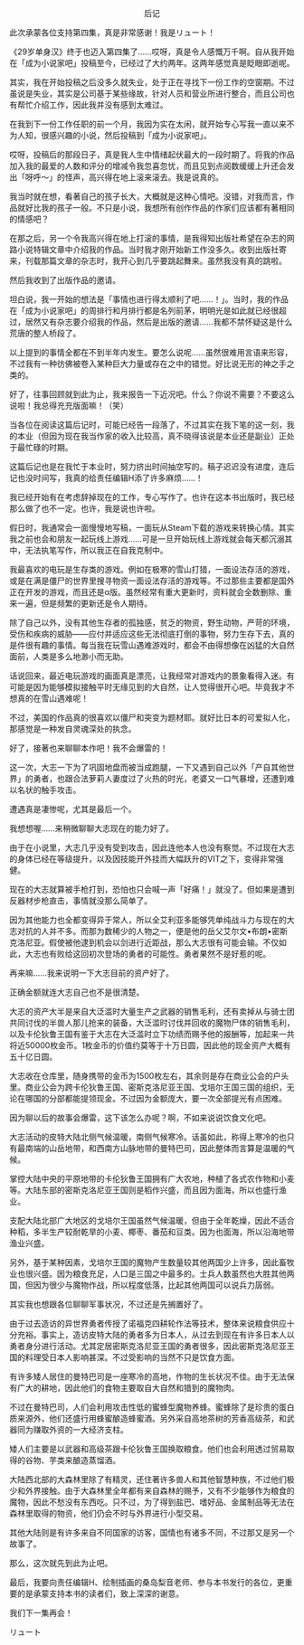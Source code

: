 <p align="center">后记</p>

此次承蒙各位支持第四集，真是非常感谢！我是リュート！

《29岁单身汉》终于也迈入第四集了……哎呀，真是令人感慨万千啊。自从我开始在「成为小说家吧」投稿至今，已经过了大约两年。这两年感觉真是眨眼即逝呢。

其实，我在开始投稿之后没多久就失业，处于正在寻找下一份工作的空窗期。不过虽说是失业，其实是公司基于某些缘故，针对人员和营业所进行整合，而且公司也有帮忙介绍工作，因此我并没有感到太难过。

在我到下一份工作任职的前一个月，我因为实在太闲，就开始专心写我一直以来不为人知，很感兴趣的小说，然后投稿到「成为小说家吧」。

哎呀，投稿后的那段日子，真是我人生中情绪起伏最大的一段时期了。将我的作品加入我的最爱的人数和评分的增减令我忽喜忽忧，而且见到点阅数缓缓上升还会发出「呀呼～」的怪声，高兴得在地上滚来滚去。我是说真的。

我当时就在想，看著自己的孩子长大，大概就是这种心情吧。没错，对我而言，作品就好比我的孩子一般。不只是小说，我想所有创作作品的作家们应该都有著相同的情感吧？

在那之后，另一个令我高兴得在地上打滚的事情，是我得知出版社希望在杂志的网路小说特辑文章中介绍我的作品。当时我才刚开始新工作没多久。收到出版社寄来，刊载那篇文章的杂志时，我开心到几乎要跳起舞来。虽然我没有真的跳啦。

然后我收到了出版作品的邀请。

坦白说，我一开始的想法是「事情也进行得太顺利了吧……！」。当时，我的作品在「成为小说家吧」的周排行和月排行都是名列前茅，明明光是如此就已经很超过，居然又有杂志要介绍我的作品，然后是出版的邀请……我都不禁怀疑这是什么荒唐的整人桥段了。

以上提到的事情全都在不到半年内发生。要怎么说呢……虽然很难用言语来形容，不过我有一种彷佛被卷入某种巨大力量或存在之中的错觉。好比说无形的神之手之类的。

好了，往事回顾就到此为止，我来报告一下近况吧。什么？你说不需要？不要这么说啦！我总得充充版面嘛！（笑）

当各位在阅读这篇后记时，可能已经告一段落了，不过其实在我下笔的这一刻，我的本业（但因为现在我当作家的收入比较高，真不晓得该说是本业还是副业）正处于最忙碌的时期。

这篇后记也是在我忙于本业时，努力挤出时间抽空写的。稿子迟迟没有进度，连后记也没时间写，我真的给责任编辑H添了许多麻烦……！

我已经开始有在考虑辞掉现在的工作，专心写作了。也许在这本书出版时，我已经那么做了也不一定。也许，我是说也许啦。

假日时，我通常会一面慢慢地写稿，一面玩从Steam下载的游戏来转换心情。其实我之前也会和朋友一起玩线上游戏……可是一旦开始玩线上游戏就会每天都沉溺其中，无法执笔写作，所以我正在自我克制中。

我最喜欢的电玩是生存类的游戏。例如在极寒的雪山打猎，一面设法存活的游戏，或是在满是僵尸的世界里搜寻物资一面设法存活的游戏等。不过那些主要都是国外正在开发的游戏，而且还是α版。虽然经常有重大更新时，资料就会全数删除、重来一遍，但是频繁的更新还是令人期待。

除了自己以外，没有其他生存者的孤独感，贫乏的物资，野生动物，严苛的环境，受伤和疾病的威胁——应付并适应这些无法彻底打倒的事物，努力生存下去，真的是件很有趣的事情。每当我在玩雪山遇难游戏时，都会不由得想像在凶猛的大自然面前，人类是多么地渺小而无助。

话说回来，最近电玩游戏的画面真是漂亮，让我经常对游戏内的景象看得入迷。有可能是因为能够模拟接触平时无缘见到的大自然，让人觉得很开心吧。毕竟我才不想真的在雪山遇难呢！

不过，美国的作品真的很喜欢以僵尸和突变为题材耶。就好比日本的可爱拟人化，那感觉是一种发自灵魂深处的执念。

好了，接著也来聊聊本作吧！我不会爆雷的！

这一次，大志一下为了巩固地盘而被当成跑腿，一下又遇到自己以外「产自其他世界」的勇者，也跟合法萝莉人妻度过了火热的时光，老婆又一口气暴增，还遭到难以名状的触手攻击。

遭遇真是凄惨呢，尤其是最后一个。

我想想喔……来稍微聊聊大志现在的能力好了。

由于在小说里，大志几乎没有受到攻击，因此连他本人也没有察觉。不过现在大志的身体已经在等级提升，以及因技能开外挂而大幅跃升的VIT之下，变得非常强健。

现在的大志就算被手枪打到，恐怕也只会喊一声「好痛！」就没了。但如果是遭到反器材步枪直击，事情就没那么简单了。

因为其他能力也全都变得异于常人，所以全艾利亚多能够凭单纯战斗力与现在的大志对抗的人并不多。而那为数稀少的人物之一，便是他的岳父艾尔文•布朗•密斯克洛尼亚。假使被他逮到机会以剑进行近距战，那么大志很有可能会输。不仅如此，大志也有败给这回初次登场的勇者的可能性。勇者果然不是好惹的呢。

再来嘛……我来说明一下大志目前的资产好了。

正确金额就连大志自己也不是很清楚。

大志的资产大半是来自大泛滥时大量生产之武器的销售毛利，还有卖掉从与骑士团共同讨伐的半兽人那儿抢来的装备，大泛滥时讨伐并回收的魔物尸体的销售毛利，以及卡伦狄鲁王国有鉴于大志在大泛滥时立下功绩而赐予他的报酬等，加起来一共将近50000枚金币。1枚金币的价值约莫等于十万日圆，因此他的现金资产大概有五十亿日圆。

大志收在仓库里，随身携带的金币为1500枚左右，其余则是存在商业公会的户头里。商业公会为跨卡伦狄鲁王国、密斯克洛尼亚王国、戈培尔王国三国的组织，无论在哪国的分部都能提领现金。不过因为金额庞大，要一次全部提光有点困难。

因为聊以后的故事会爆雷，这下该怎么办呢？啊，不如来说说饮食文化吧。

大志活动的皮特大陆北侧气候温暖，南侧气候寒冷。话虽如此，称得上寒冷的也只有最南端的山岳地带，和西南方山脉地带的曼特巴司，因此整体而言算是温暖的气候。

掌控大陆中央的平原地带的卡伦狄鲁王国拥有广大农地，种植了各式农作物和小麦等。大陆东部的密斯克洛尼亚王国则是稻作兴盛，而且因为面海，所以也盛行渔业。

支配大陆北部广大地区的戈培尔王国虽然气候温暖，但由于全年乾燥，因此不适合种稻，多半生产较耐乾旱的小麦、椰枣、番茄和豆类。因为也面海，所以沿海地带渔业兴盛。

另外，基于某种因素，戈培尔王国的魔物产生数量较其他两国少上许多，因此畜牧业也很兴盛。因为粮食充足，人口是三国之中最多的。士兵人数虽然也大胜其他两国，但因为很少与魔物作战，所以程度低落，比起其他两国可以说兵力孱弱。

其实我也想跟各位聊聊军事状况，不过还是先搁置好了。

由于过去造访的异世界勇者传授了诺福克四耕轮作法等技术，整体来说粮食供应十分充裕。事实上，造访皮特大陆的勇者多为日本人，从过去到现在有许多日本人以勇者身分进行活动。尤其定居密斯克洛尼亚王国的勇者很多，因此密斯克洛尼亚王国的料理受日本人影响甚深。不过受影响的当然不只是饮食方面。

有许多矮人居住的曼特巴司是一座寒冷的高地，作物的生长状况不佳。由于无法保有广大的耕地，因此他们的食物主要取自大自然和猎到的魔物肉。

不过在曼特巴司，人们会利用攻击性低的蜜蜂型魔物养蜂。蜜蜂除了是珍贵的蛋白质来源外，他们还盛行用蜂蜜酿造蜂蜜酒。另外采自高地茶树的芳香高级茶，和武器同为赚取外资的一大经济支柱。

矮人们主要是以武器和高级茶跟卡伦狄鲁王国换取粮食。他们也会利用透过贸易取得的谷物、芋类来酿造蒸馏酒。

大陆西北部的大森林里除了有精灵，还住著许多兽人和其他智慧种族，不过他们极少和外界接触。由于大森林里全年都有来自森林的赐予，又有不少能够作为粮食的魔物，因此不愁没有东西吃。只不过，为了得到盐巴、嗜好品、金属制品等无法在森林里取得的物资，他们仍会不时与外界进行小型交易。

其他大陆则是有许多来自不同国家的访客，国情也有诸多不同，不过那又是另一个故事了。

那么，这次就先到此为止吧。

最后，我要向责任编辑H、绘制插画的桑岛梨音老师、参与本书发行的各位，更重要的是承蒙支持本书的读者们，致上深深的谢意。

我们下一集再会！

リュート

